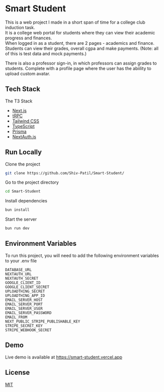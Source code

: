 
# Smart Student


This is a web project I made in a short span of time for a college club induction task.  
It is a college web portal for students where they can view their academic progress and finances.  
When logged in as a student, there are 2 pages - academics and finance. Students can view their grades, overall cgpa and make payments. (Note: all of this is test data and mock payments.)


There is also a professor sign-in, in which professors can assign grades to students.
Complete with a profile page where the user has the abiility to upload custom avatar.


## Tech Stack

The T3 Stack  
- [Next.js](https://nextjs.org)
- [tRPC](https://trpc.io)
- [Tailwind CSS](https://tailwindcss.com)
- [TypeScript](https://typescriptlang.org)
- [Prisma](https://prisma.io)
- [NextAuth.js](https://next-auth.js.org)


## Run Locally

Clone the project

```bash
git clone https://github.com/Shiv-Patil/Smart-Student/
```

Go to the project directory

```bash
cd Smart-Student
```

Install dependencies

```bash
bun install
```

Start the server

```bash
bun run dev
```


## Environment Variables

To run this project, you will need to add the following environment variables to your .env file

`DATABASE_URL`  
`NEXTAUTH_URL`  
`NEXTAUTH_SECRET`  
`GOOGLE_CLIENT_ID`  
`GOOGLE_CLIENT_SECRET`  
`UPLOADTHING_SECRET`  
`UPLOADTHING_APP_ID`  
`EMAIL_SERVER_HOST`  
`EMAIL_SERVER_PORT`  
`EMAIL_SERVER_USER`  
`EMAIL_SERVER_PASSWORD`  
`EMAIL_FROM`  
`NEXT_PUBLIC_STRIPE_PUBLISHABLE_KEY`  
`STRIPE_SECRET_KEY`  
`STRIPE_WEBHOOK_SECRET`


## Demo

Live demo is available at https://smart-student.vercel.app


## License

[MIT](https://choosealicense.com/licenses/mit/)

